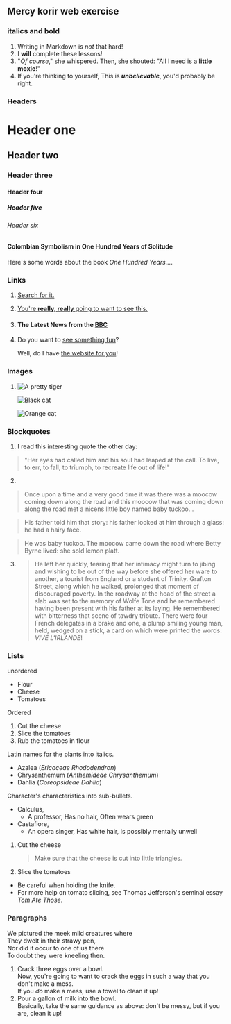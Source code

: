 ## Mercy korir web exercise

### italics and bold

1. Writing in Markdown is _not_ that hard!
2. I **will** complete these lessons!
3. "_Of course_," she whispered. Then, she shouted: "All I need is a **little moxie**!"
4. If you're thinking to yourself, This is **_unbelievable_**, you'd probably be right.

### Headers
 
# Header one
## Header two
### Header three
#### Header four
##### Header five
###### Header six

 #### Colombian Symbolism in One Hundred Years of Solitude

Here's some words about the book _One Hundred Years..._.

### Links
1. [Search for it.](https://www.google.com/)
2. [You're **really, really** going to want to see this.](https://dailykitten.com)
3. #### The Latest News from the [BBC](https://www.bbc.com/news)
4. Do you want to [see something fun][a fun place]?

   Well, do I have [the website for you][another fun place]!

[a fun place]: https://www.zombo.com
[another fun place]: https://www.stumbleupon.com


### Images
1. ![A pretty tiger](https://upload.wikimedia.org/wikipedia/commons/5/56/Tiger.50.jpg)

   ![Black cat][Black]

   ![Orange cat][Orange]

[Black]: https://upload.wikimedia.org/wikipedia/commons/a/a3/81_INF_DIV_SSI.jpg

[Orange]: https://icons.iconarchive.com/icons/google/noto-emoji-animals-nature/256/22221-cat-icon.png

### Blockquotes
1. I read this interesting quote the other day:

>"Her eyes had called him and his soul had leaped at the call. To live, to err, to fall, to triumph, to recreate life out of life!"
2. 
>Once upon a time and a very good time it was there was a moocow coming down along the road and this moocow that was coming down along the road met a nicens little boy named baby tuckoo...

>His father told him that story: his father looked at him through a glass: he had a hairy face.

>He was baby tuckoo. The moocow came down the road where Betty Byrne lived: she sold lemon platt.
3. >He left her quickly, fearing that her intimacy might turn to jibing and wishing to be out of the way before she offered her ware to another, a tourist from England or a student of Trinity. Grafton Street, along which he walked, prolonged that moment of discouraged poverty. In the roadway at the head of the street a slab was set to the memory of Wolfe Tone and he remembered having been present with his father at its laying. He remembered with bitterness that scene of tawdry tribute. There were four French delegates in a brake and one, a plump smiling young man, held, wedged on a stick, a card on which were printed the words: _VIVE L'IRLANDE_!

### Lists
unordered
* Flour
* Cheese
* Tomatoes

Ordered

1. Cut the cheese
2. Slice the tomatoes
3. Rub the tomatoes in flour

Latin names for the plants into italics.
* Azalea (_Ericaceae Rhododendron_)
* Chrysanthemum (_Anthemideae Chrysanthemum_)
* Dahlia (_Coreopsideae Dahlia_)

Character's characteristics into sub-bullets.
* Calculus,
  * A professor, Has no hair, Often wears green
* Castafiore,
  * An opera singer, Has white hair, Is possibly mentally unwell

1. Cut the cheese

   >Make sure that the cheese is cut into little triangles.

2. Slice the tomatoes

  * Be careful when holding the knife.
  * For more help on tomato slicing, see Thomas  Jefferson's seminal essay _Tom Ate Those_.

  ### Paragraphs
  We pictured the meek mild creatures where  
They dwelt in their strawy pen,  
Nor did it occur to one of us there  
To doubt they were kneeling then.  

1. Crack three eggs over a bowl.  
Now, you're going to want to crack the eggs in such a way that you don't make a mess.  
If you _do_ make a mess, use a towel to clean it up!  
2. Pour a gallon of milk into the bowl.  
Basically, take the same guidance as above: don't be messy, but if you are, clean it up!  





 





